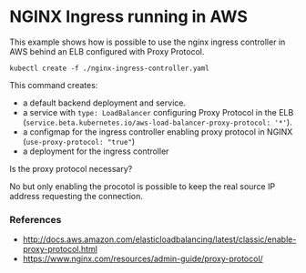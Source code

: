 # NGINX Ingress running in AWS

This example shows how is possible to use the nginx ingress controller in AWS behind an ELB configured with Proxy Protocol.

```console
kubectl create -f ./nginx-ingress-controller.yaml
```

This command creates:
- a default backend deployment and service.
- a service with `type: LoadBalancer` configuring Proxy Protocol in the ELB (`service.beta.kubernetes.io/aws-load-balancer-proxy-protocol: '*'`).
- a configmap for the ingress controller enabling proxy protocol in NGINX (`use-proxy-protocol: "true"`)
- a deployment for the ingress controller

Is the proxy protocol necessary?

No but only enabling the procotol is possible to keep the real source IP address requesting the connection.

### References

- http://docs.aws.amazon.com/elasticloadbalancing/latest/classic/enable-proxy-protocol.html
- https://www.nginx.com/resources/admin-guide/proxy-protocol/
